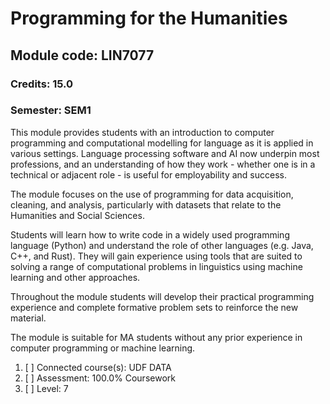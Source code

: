 # Programming for the Humanities

## Module code: LIN7077

### Credits: 15.0
### Semester: SEM1

This module provides students with an introduction to computer programming
and computational modelling for language as it is applied in various settings. 
Language processing software and AI now underpin most professions, and an 
understanding of how they work - whether one is in a technical or adjacent 
role - is useful for employability and success. 

The module focuses on the use of programming for data acquisition, cleaning, 
and analysis, particularly with datasets that relate to the Humanities and 
Social Sciences. 

Students will learn how to write code in a widely used programming language
(Python) and understand the role of other languages (e.g. Java, C++, and Rust).
They will gain experience using tools that are suited to solving a 
range of computational problems in linguistics using machine learning 
and other approaches. 

Throughout the module students will develop their practical programming 
experience and complete formative problem sets to reinforce the new material. 

The module is suitable for MA students without any prior experience in 
computer programming or machine learning.

1. [ ] Connected course(s): UDF DATA
2. [ ] Assessment: 100.0% Coursework
3. [ ] Level: 7